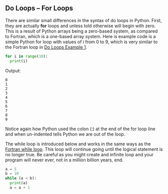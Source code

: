 ## Do Loops – For Loops

There are similar small differences in the syntax of do loops in Python. First, they are actually **for** loops and unless told otherwise will begin with zero. This is a result of Python arrays being a zero-based system, as compared to Fortran, which is a one-based array system. Here is example code is a simple Python for loop with values of i from 0 to 9, which is very similar to the Fortran loop in [Do Loops Example 1](fortran_repetitive_execution/fortran-do-loops.md).

```python
for i in range(10):
  print(i)
```
Output:
```linux
0
1
2
3
4
5
6
7
8
9
```
Notice again how Python used the colon (:) at the end of the for loop line and when un-indented tells Python we are out of the loop.

The while loop is introduced below and works in the same ways as the [Fortran while loop](fortran_repetitive_execution/fortran-while-loops.md). This loop will continue going until the logical statement is no longer true. Be careful as you might create and infinite loop and your program will never ever, not in a million billion years, end.

```python
a = 5
b = 10
while (a < b):
  print(a)
  a = a + 1
```
